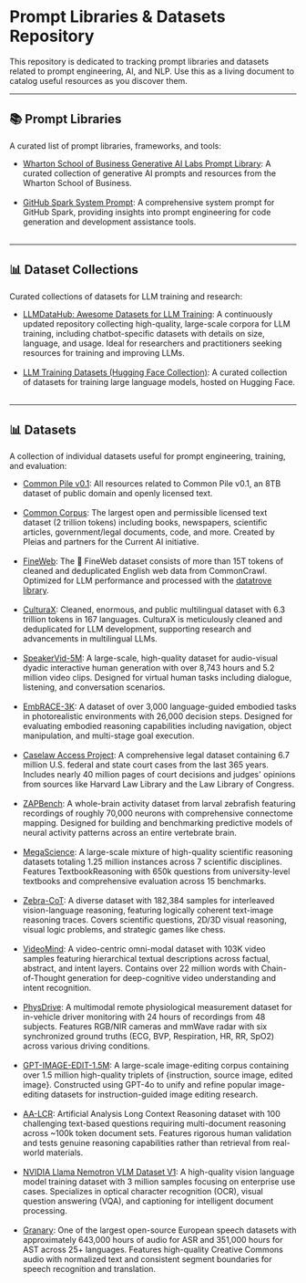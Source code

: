 # Prompt Libraries & Datasets Repository

This repository is dedicated to tracking prompt libraries and datasets related to prompt engineering, AI, and NLP. Use this as a living document to catalog useful resources as you discover them.

---

## 📚 Prompt Libraries

A curated list of prompt libraries, frameworks, and tools:

- [Wharton School of Business Generative AI Labs Prompt Library](https://hd3ns092ns.notion.site/1b3dc3333315802a9e99cafedb321048?v=1b3dc3333315804693e2000c7ca70b7b): A curated collection of generative AI prompts and resources from the Wharton School of Business.<br><br>
- [GitHub Spark System Prompt](https://github.com/simonw/system-exploration-g/blob/main/src/system_prompt.md): A comprehensive system prompt for GitHub Spark, providing insights into prompt engineering for code generation and development assistance tools.<br><br>

---

## 📊 Dataset Collections

Curated collections of datasets for LLM training and research:

- [LLMDataHub: Awesome Datasets for LLM Training](https://github.com/Zjh-819/LLMDataHub): A continuously updated repository collecting high-quality, large-scale corpora for LLM training, including chatbot-specific datasets with details on size, language, and usage. Ideal for researchers and practitioners seeking resources for training and improving LLMs.<br><br>
- [LLM Training Datasets (Hugging Face Collection)](https://huggingface.co/collections/sugatoray/llm-training-datasets-65dbe4ab2b0037ec198b09ab): A curated collection of datasets for training large language models, hosted on Hugging Face.<br><br>

---

## 📊 Datasets

A collection of individual datasets useful for prompt engineering, training, and evaluation:

- [Common Pile v0.1](https://huggingface.co/collections/common-pile/common-pile-v01-68307d37df48e36f02717f21): All resources related to Common Pile v0.1, an 8TB dataset of public domain and openly licensed text.<br><br>
- [Common Corpus](https://huggingface.co/datasets/PleIAs/common_corpus): The largest open and permissible licensed text dataset (2 trillion tokens) including books, newspapers, scientific articles, government/legal documents, code, and more. Created by Pleias and partners for the Current AI initiative.<br><br>
- [FineWeb](https://huggingface.co/datasets/HuggingFaceFW/fineweb): The 🍷 FineWeb dataset consists of more than 15T tokens of cleaned and deduplicated English web data from CommonCrawl. Optimized for LLM performance and processed with the [datatrove library](https://github.com/huggingface/datatrove/blob/main/examples/fineweb.py).<br><br>
- [CulturaX](https://huggingface.co/datasets/uonlp/CulturaX): Cleaned, enormous, and public multilingual dataset with 6.3 trillion tokens in 167 languages. CulturaX is meticulously cleaned and deduplicated for LLM development, supporting research and advancements in multilingual LLMs.<br><br>
- [SpeakerVid-5M](https://dorniwang.github.io/SpeakerVid-5M/): A large-scale, high-quality dataset for audio-visual dyadic interactive human generation with over 8,743 hours and 5.2 million video clips. Designed for virtual human tasks including dialogue, listening, and conversation scenarios.<br><br>
- [EmbRACE-3K](https://mxllc.github.io/EmbRACE-3K/): A dataset of over 3,000 language-guided embodied tasks in photorealistic environments with 26,000 decision steps. Designed for evaluating embodied reasoning capabilities including navigation, object manipulation, and multi-stage goal execution.<br><br>
- [Caselaw Access Project](https://huggingface.co/datasets/common-pile/caselaw_access_project): A comprehensive legal dataset containing 6.7 million U.S. federal and state court cases from the last 365 years. Includes nearly 40 million pages of court decisions and judges' opinions from sources like Harvard Law Library and the Law Library of Congress.<br><br>
- [ZAPBench](https://github.com/google-research/zapbench): A whole-brain activity dataset from larval zebrafish featuring recordings of roughly 70,000 neurons with comprehensive connectome mapping. Designed for building and benchmarking predictive models of neural activity patterns across an entire vertebrate brain.<br><br>
- [MegaScience](https://github.com/GAIR-NLP/MegaScience): A large-scale mixture of high-quality scientific reasoning datasets totaling 1.25 million instances across 7 scientific disciplines. Features TextbookReasoning with 650k questions from university-level textbooks and comprehensive evaluation across 15 benchmarks.<br><br>
- [Zebra-CoT](https://github.com/multimodal-reasoning-lab/Bagel-Zebra-CoT): A diverse dataset with 182,384 samples for interleaved vision-language reasoning, featuring logically coherent text-image reasoning traces. Covers scientific questions, 2D/3D visual reasoning, visual logic problems, and strategic games like chess.<br><br>
- [VideoMind](https://github.com/cdx-cindy/VideoMind): A video-centric omni-modal dataset with 103K video samples featuring hierarchical textual descriptions across factual, abstract, and intent layers. Contains over 22 million words with Chain-of-Thought generation for deep-cognitive video understanding and intent recognition.<br><br>
- [PhysDrive](https://github.com/WJULYW/PhysDrive-Dataset): A multimodal remote physiological measurement dataset for in-vehicle driver monitoring with 24 hours of recordings from 48 subjects. Features RGB/NIR cameras and mmWave radar with six synchronized ground truths (ECG, BVP, Respiration, HR, RR, SpO2) across various driving conditions.<br><br>
- [GPT-IMAGE-EDIT-1.5M](https://github.com/wyhlovecpp/GPT-Image-Edit): A large-scale image-editing corpus containing over 1.5 million high-quality triplets of {instruction, source image, edited image}. Constructed using GPT-4o to unify and refine popular image-editing datasets for instruction-guided image editing research.<br><br>
- [AA-LCR](https://huggingface.co/datasets/ArtificialAnalysis/AA-LCR): Artificial Analysis Long Context Reasoning dataset with 100 challenging text-based questions requiring multi-document reasoning across ~100k token document sets. Features rigorous human validation and tests genuine reasoning capabilities rather than retrieval from real-world materials.<br><br>
- [NVIDIA Llama Nemotron VLM Dataset V1](https://huggingface.co/blog/nvidia/nvidia-vlm-dataset-v1): A high-quality vision language model training dataset with 3 million samples focusing on enterprise use cases. Specializes in optical character recognition (OCR), visual question answering (VQA), and captioning for intelligent document processing.<br><br>
- [Granary](https://nvidia-nemo.github.io/blog/2025/08/13/granary-data-for-fine-tune/): One of the largest open-source European speech datasets with approximately 643,000 hours of audio for ASR and 351,000 hours for AST across 25+ languages. Features high-quality Creative Commons audio with normalized text and consistent segment boundaries for speech recognition and translation.<br><br>
